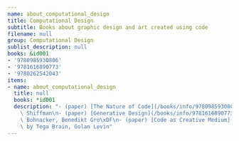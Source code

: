 ```yaml
---
name: about_computational_design
title: Computational Design
subtitle: Books about graphic design and art created using code
filename: null
group: Computational Design
sublist_description: null
books: &id001
- '9780985930806'
- '9781616890773'
- '9780262542043'
items:
- name: about_computational_design
  title: null
  books: *id001
  description: "- (paper) [The Nature of Code](/books/info/9780985930806) by Daniel\
    \ Shiffman\n- (paper) [Generative Design](/books/info/9781616890773) by Hartmut\
    \ Bohnacker, Benedikt Gro\xDF\n- (paper) [Code as Creative Medium](/books/info/9780262542043)\
    \ by Tega Brain, Golan Levin"
---
```



